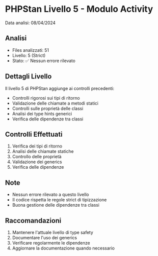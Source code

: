 # PHPStan Livello 5 - Modulo Activity

Data analisi: 08/04/2024

## Analisi
- Files analizzati: 51
- Livello: 5 (Strict)
- Stato: ✅ Nessun errore rilevato

## Dettagli Livello
Il livello 5 di PHPStan aggiunge ai controlli precedenti:
- Controlli rigorosi sui tipi di ritorno
- Validazione delle chiamate a metodi statici
- Controlli sulle proprietà delle classi
- Analisi dei type hints generici
- Verifica delle dipendenze tra classi

## Controlli Effettuati
1. Verifica dei tipi di ritorno
2. Analisi delle chiamate statiche
3. Controllo delle proprietà
4. Validazione dei generics
5. Verifica delle dipendenze

## Note
- Nessun errore rilevato a questo livello
- Il codice rispetta le regole strict di tipizzazione
- Buona gestione delle dipendenze tra classi

## Raccomandazioni
1. Mantenere l'attuale livello di type safety
2. Documentare l'uso dei generics
3. Verificare regolarmente le dipendenze
4. Aggiornare la documentazione quando necessario 